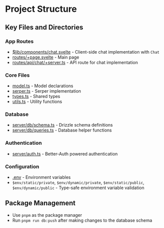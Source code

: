 # Project Structure

## Key Files and Directories

### App Routes

- [$lib/components/chat.svelte](/src/lib/components/chat.svelte) - Client-side chat implementation with `Chat`
- [routes/+page.svelte](/src/routes/+page.svelte) - Main page
- [routes/api/chat/+server.ts](/src/routes/api/chat/+server.ts) - API route for chat implementation

### Core Files

- [model.ts](/src/lib/model.ts) - Model declarations
- [serper.ts](/src/lib/serper.ts) - Serper implementation
- [types.ts](/src/lib/types.ts) - Shared types
- [utils.ts](/src/lib/utils.ts) - Utility functions

### Database

- [server/db/schema.ts](/src/lib/server/db/schema.ts) - Drizzle schema definitions
- [server/db/queries.ts](/src/lib/server/db/queries.ts) - Database helper functions

### Authentication

- [server/auth.ts](/src/lib/server/auth.ts) - Better-Auth powered authentication

### Configuration

- [.env](.env) - Environment variables
- `$env/static/private`, `$env/dynamic/private`, `$env/static/public`, `$env/dynamic/public` - Type-safe environment variable validation

## Package Management

- Use `pnpm` as the package manager
- Run `pnpm run db:push` after making changes to the database schema
